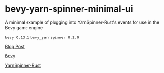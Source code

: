 # bevy-yarn-spinner-minimal-ui
A minimal example of plugging into YarnSpinner-Rust's events for use in the Bevy game engine

`bevy 0.13.1`
`bevy_yarnspinner 0.2.0`

[Blog Post](https://blyte.town/blog/yarnspinner-rust-tutorial-march-28-2024/)

[Bevy](https://bevyengine.org/)

[YarnSpinner-Rust](https://github.com/YarnSpinnerTool/YarnSpinner-Rust)
